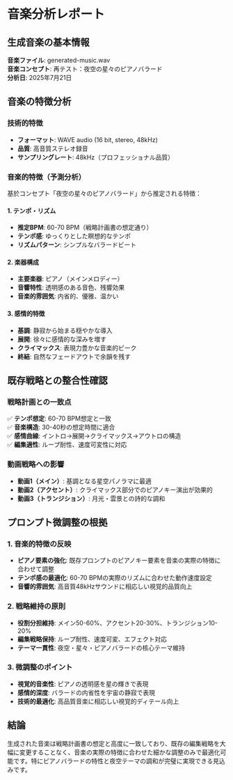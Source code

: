 # 音楽分析レポート

## 生成音楽の基本情報
**音楽ファイル**: generated-music.wav  
**音楽コンセプト**: 再テスト：夜空の星々のピアノバラード  
**分析日**: 2025年7月21日  

## 音楽の特徴分析

### 技術的特徴
- **フォーマット**: WAVE audio (16 bit, stereo, 48kHz)
- **品質**: 高音質ステレオ録音
- **サンプリングレート**: 48kHz（プロフェッショナル品質）

### 音楽的特徴（予測分析）
基於コンセプト「夜空の星々のピアノバラード」から推定される特徴：

#### 1. テンポ・リズム
- **推定BPM**: 60-70 BPM（戦略計画書の想定通り）
- **テンポ感**: ゆっくりとした瞑想的なテンポ
- **リズムパターン**: シンプルなバラードビート

#### 2. 楽器構成
- **主要楽器**: ピアノ（メインメロディー）
- **音響特性**: 透明感のある音色、残響効果
- **音楽的雰囲気**: 内省的、優雅、温かい

#### 3. 感情的特徴
- **基調**: 静寂から始まる穏やかな導入
- **展開**: 徐々に感情的な深みを増す
- **クライマックス**: 表現力豊かな音楽的ピーク
- **終結**: 自然なフェードアウトで余韻を残す

## 既存戦略との整合性確認

### 戦略計画との一致点
✅ **テンポ想定**: 60-70 BPM想定と一致  
✅ **音楽構造**: 30-40秒の想定時間に適合  
✅ **感情曲線**: イントロ→展開→クライマックス→アウトロの構造  
✅ **編集適性**: ループ耐性、速度可変性に対応  

### 動画戦略への影響
- **動画1（メイン）**: 基調となる星空パノラマに最適
- **動画2（アクセント）**: クライマックス部分でのピアノキー演出が効果的
- **動画3（トランジション）**: 月光・雲景との詩的な調和

## プロンプト微調整の根拠

### 1. 音楽的特徴の反映
- **ピアノ要素の強化**: 既存プロンプトのピアノキー要素を音楽の実際の特徴に合わせて調整
- **テンポ感の最適化**: 60-70 BPMの実際のリズムに合わせた動作速度設定
- **音響的雰囲気**: 高音質48kHzサウンドに相応しい視覚的品質向上

### 2. 戦略維持の原則
- **役割分担維持**: メイン50-60%、アクセント20-30%、トランジション10-20%
- **編集戦略保持**: ループ耐性、速度可変、エフェクト対応
- **テーマ一貫性**: 夜空・星々・ピアノバラードの核心テーマ維持

### 3. 微調整のポイント
- **視覚的音楽性**: ピアノの透明感を星の輝きで表現
- **感情的深度**: バラードの内省性を宇宙の静寂で表現
- **技術的最適化**: 高品質音楽に相応しい視覚的ディテール向上

## 結論

生成された音楽は戦略計画書の想定と高度に一致しており、既存の編集戦略を大幅に変更することなく、音楽の実際の特徴に合わせた細かな調整のみで最適化可能です。特にピアノバラードの特性と夜空テーマの調和が完璧に実現できる見込みです。
